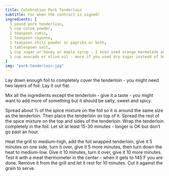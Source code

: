 ```yaml
---
title: Celebration Pork Tenderloin
subtitle: For when the contract is signed!
ingredients: [
  3 pound pork tenderloin,
  ½ cup cocoa powder,
  1 teaspoon cumin,
  1 teaspoon cayenne,
  1 teaspoon chili powder or paprika or both,
  1 tablespoon salt,
  ¼ cup sugar or honey or maple syrup - I even used orange marmalade once which was great,
  ¼ cup avocado or olive oil - more if you used dry sugar instead of honey or syrup,
]
img: "pork-tenderloin.jpg"
---
```


Lay down enough foil to completely cover the tenderloin - you might need two layers of foil. Lay it out flat.

Mix all the ingredients except the tenderloin - give it a taste - you might want to add more of something but it should be salty, sweet and spicy.

Spread about ⅓ of the spice mixture on the foil so it is around the same size as the tenderloin.  Then place the tenderloin on top of it. Spread the rest of the spice mixture on the top and sides of the tenderloin. Wrap the tenderloin completely in the foil. Let sit at least 15-30 minutes - longer is OK but don’t go past an hour.

Heat the grill to medium-high, add the foil wrapped tenderloin, give it 5 minutes on one side, turn it over, give it 5 more minutes, then turn down the heat to medium-low. Give it 10 minutes, turn it over, give it 10 more minutes. Test it with a meat thermometer in the center - when it gets to 145 F you are done. Remove it from the grill and let it rest for 10 minutes. Cut it against the grain to serve.
